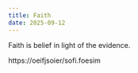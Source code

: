```yaml
---
title: Faith
date: 2025-09-12
---
```

Faith is belief in light of the evidence.

https://oeifjsoier/sofi.foesim